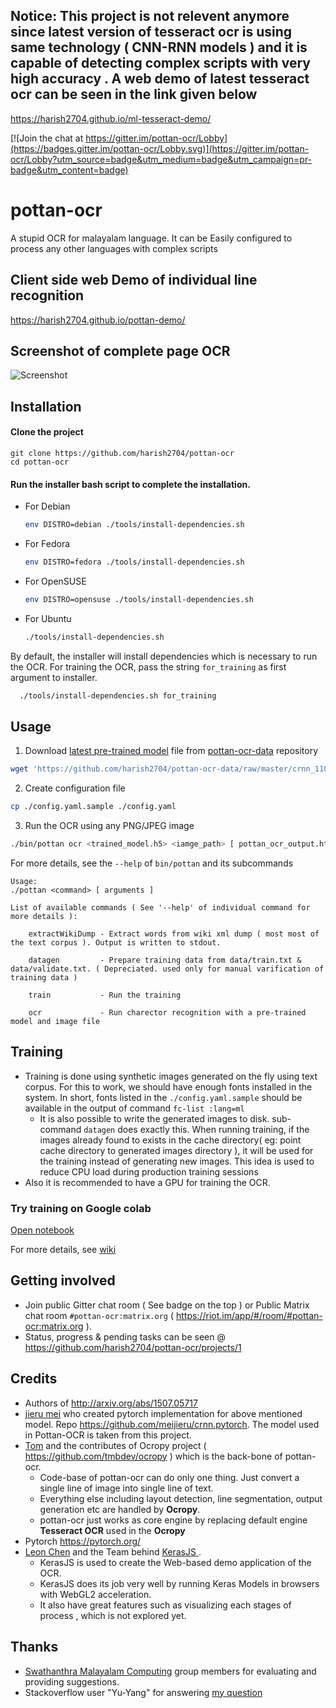 ## Notice: This project is not relevent anymore since latest version of tesseract ocr is using same technology ( CNN-RNN models ) and it is capable of detecting complex scripts with very high accuracy . A web demo of latest tesseract ocr can be seen in the link given below

https://harish2704.github.io/ml-tesseract-demo/

[![Join the chat at https://gitter.im/pottan-ocr/Lobby](https://badges.gitter.im/pottan-ocr/Lobby.svg)](https://gitter.im/pottan-ocr/Lobby?utm_source=badge&utm_medium=badge&utm_campaign=pr-badge&utm_content=badge)

# pottan-ocr

A stupid OCR for malayalam language. It can be Easily configured to process any other languages with complex scripts

## Client side web Demo of individual line recognition
https://harish2704.github.io/pottan-demo/

## Screenshot of complete page OCR
![Screenshot](https://i.imgur.com/CqeBYox.png)

## Installation

#### Clone the project
```
git clone https://github.com/harish2704/pottan-ocr
cd pottan-ocr
```

#### Run the installer bash script to complete the installation.

* For Debian
  ```bash
  env DISTRO=debian ./tools/install-dependencies.sh
  ```
* For Fedora
  ```bash
  env DISTRO=fedora ./tools/install-dependencies.sh
  ```
* For OpenSUSE
  ```bash
  env DISTRO=opensuse ./tools/install-dependencies.sh
  ```
* For Ubuntu
  ```bash
  ./tools/install-dependencies.sh
  ```

By default, the installer will install dependencies which is necessary to run the OCR. For training the OCR, pass the string `for_training` as first argument to installer.
```bash
  ./tools/install-dependencies.sh for_training
```


## Usage

1. Download [latest pre-trained model][latest_model] file from [pottan-ocr-data][data_repo] repository
  ```bash
  wget 'https://github.com/harish2704/pottan-ocr-data/raw/master/crnn_11032020_171631_5.h5' -O pottan_ocr_latest.h5
  ```
2. Create configuration file
  ```bash
  cp ./config.yaml.sample ./config.yaml
  ```
3. Run the OCR using any PNG/JPEG image
  ```bash
  ./bin/pottan ocr <trained_model.h5> <iamge_path> [ pottan_ocr_output.html ]
  ```

For more details, see the `--help` of `bin/pottan` and its subcommands

```
Usage:
./pottan <command> [ arguments ]

List of available commands ( See '--help' of individual command for more details ):

    extractWikiDump - Extract words from wiki xml dump ( most most of the text corpus ). Output is written to stdout.

    datagen         - Prepare training data from data/train.txt & data/validate.txt. ( Depreciated. used only for manual varification of training data )

    train           - Run the training

    ocr             - Run charector recognition with a pre-trained model and image file
```


## Training

* Training is done using synthetic images generated on the fly using text corpus. For this to work, we should have enough fonts installed in the system. In short, fonts listed in the `./config.yaml.sample` should be available in the output of command `fc-list :lang=ml`
  - It is also possible to write the generated images to disk. sub-command `datagen` does exactly this. When running training, if the images already found to exists in the cache directory( eg: point cache directory to generated images directory ), it will be used for the training instead of generating new images. This idea is used to reduce CPU load during production training sessions
* Also it is recommended to have a GPU for training the OCR.

### Try training on Google colab
[Open notebook](https://colab.research.google.com/github/harish2704/pottan-ocr/blob/keras-training/misc/pottan_ocr.ipynb)

For more details, see [wiki](https://github.com/harish2704/pottan-ocr/wiki/How-to-train-pottan-for-another-language)

## Getting involved
* Join public Gitter chat room ( See badge on the top ) or Public Matrix chat room `#pottan-ocr:matrix.org` ( https://riot.im/app/#/room/#pottan-ocr:matrix.org ).
* Status, progress & pending tasks can be seen @ https://github.com/harish2704/pottan-ocr/projects/1


## Credits
* Authors of http://arxiv.org/abs/1507.05717
* [jieru mei](https://github.com/meijieru) who created pytorch implementation for above mentioned model. Repo https://github.com/meijieru/crnn.pytorch. The model used in Pottan-OCR is taken from this project.
* [Tom]( https://github.com/tmbdev ) and the contributes of Ocropy project ( https://github.com/tmbdev/ocropy ) which is the back-bone of pottan-ocr.
  - Code-base of pottan-ocr can do only one thing. Just convert a single line of image into single line of text.
  - Everything else including layout detection, line segmentation, output generation etc are handled by **Ocropy**.
  - pottan-ocr just works as core engine by replacing default engine **Tesseract OCR** used in the **Ocropy**
* Pytorch https://pytorch.org/
* [Leon Chen]( https://github.com/transcranial ) and the Team behind [ KerasJS ](https://github.com/transcranial/keras-js).
  - KerasJS is used to create the Web-based demo application of the OCR.
  - KerasJS does its job very well by running Keras Models in browsers with WebGL2 acceleration.
  - It also have great features such as visualizing each stages of process , which is not explored yet.

## Thanks
* [Swathanthra Malayalam Computing](https://smc.org.in/) group members for evaluating and providing suggestions.
* Stackoverflow user "Yu-Yang" for answering [ my question ](https://stackoverflow.com/questions/48361376/converting-state-parameters-of-pytorch-lstm-to-keras-lstm)

[latest_model]: https://github.com/harish2704/pottan-ocr-data/blob/master/crnn_11032020_171631_5.h5
[data_repo]: https://github.com/harish2704/pottan-ocr-data
[floyd_hub_page]: https://www.floydhub.com/harish2704/projects/pottan-ocr/3
